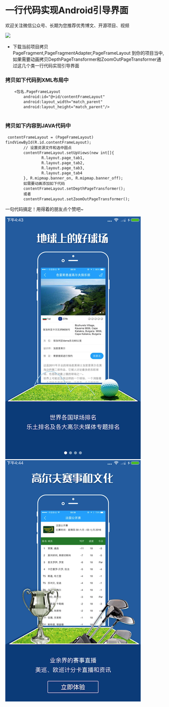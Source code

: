 # 一行代码实现Android引导界面

欢迎关注微信公众号、长期为您推荐优秀博文、开源项目、视频

![](http://oi5nqn6ce.bkt.clouddn.com/itheima/booster/code/qrcode.png)

* 下载当前项目拷贝PageFragment,PageFragmentAdapter,PageFrameLayout 到你的项目当中,如果需要动画拷贝DepthPageTransformer和ZoomOutPageTransformer通过这几个类一行代码实现引导界面

### 拷贝如下代码到XML布局中
~~~
    <包名.PageFrameLayout
        android:id="@+id/contentFrameLayout"
        android:layout_width="match_parent"
        android:layout_height="match_parent"/>
        
~~~        
### 拷贝如下内容到JAVA代码中
~~~
 contentFrameLayout = (PageFrameLayout) findViewById(R.id.contentFrameLayout);
        // 设置资源文件和选中圆点
        contentFrameLayout.setUpViews(new int[]{
                R.layout.page_tab1,
                R.layout.page_tab2,
                R.layout.page_tab3,
                R.layout.page_tab4
        }, R.mipmap.banner_on, R.mipmap.banner_off);
        如需要动画添加如下代码
        contentFrameLayout.setDepthPageTransformer();
        或者
        contentFrameLayout.setZoomOutPageTransformer();
~~~
一句代码搞定！用得着的朋友点个赞吧~ 

![image](https://github.com/LuckSiege/AppWhenThePage/blob/master/image/4F460B52-74BC-4700-8DCE-C1AA866597DE.png)
![image](https://github.com/LuckSiege/AppWhenThePage/blob/master/image/A720A335-401B-4846-83DF-CF2D6CFC1584.png)
